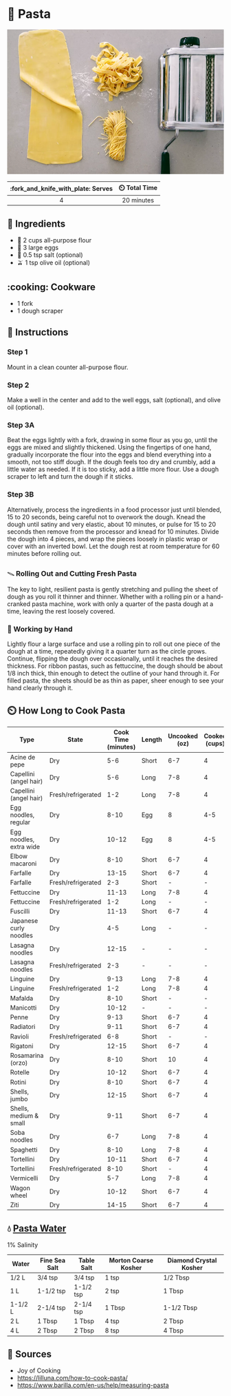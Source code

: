 # :spaghetti: Pasta

![Pasta](../assets/images/pasta.png)

| :fork_and_knife_with_plate: Serves | :timer_clock: Total Time |
|:----------------------------------:|:-----------------------: |
| 4 | 20 minutes |

## :salt: Ingredients

- :ear_of_rice: 2 cups all-purpose flour
- :egg: 3 large eggs
- :salt: 0.5 tsp salt (optional)
- :olive: 1 tsp olive oil (optional)

## :cooking: Cookware

- 1 fork
- 1 dough scraper

## :pencil: Instructions

### Step 1

Mount in a clean counter all-purpose flour.

### Step 2

Make a well in the center and add to the well eggs, salt (optional), and olive oil (optional).

### Step 3A

Beat the eggs lightly with a fork, drawing in some flour as you go, until the eggs are mixed and slightly thickened.
Using the fingertips of one hand, gradually incorporate the flour into the eggs and blend everything into a smooth, not
too stiff dough. If the dough feels too dry and crumbly, add a little water as needed. If it is too sticky, add a little
more flour. Use a dough scraper to left and turn the dough if it sticks.

### Step 3B

Alternatively, process the ingredients in a food processor just until blended, 15 to 20 seconds, being careful not to
overwork the dough. Knead the dough until satiny and very elastic, about 10 minutes, or pulse for 15 to 20 seconds then
remove from the processor and knead for 10 minutes. Divide the dough into 4 pieces, and wrap the pieces loosely in
plastic wrap or cover with an inverted bowl. Let the dough rest at room temperature for 60 minutes before rolling out.

### 𓇫 Rolling Out and Cutting Fresh Pasta

The key to light, resilient pasta is gently stretching and pulling the sheet of
dough as you roll it thinner and thinner. Whether with a rolling pin or a hand-cranked pasta machine, work with only a
quarter of the pasta dough at a time, leaving the rest loosely covered.

### :open_hands: Working by Hand

Lightly flour a large surface and use a rolling pin to roll out one piece of the dough at a time,
repeatedly giving it a quarter turn as the circle grows. Continue, flipping the dough over occasionally, until it
reaches the desired thickness. For ribbon pastas, such as fettuccine, the dough should be about 1/8 inch thick, thin
enough to detect the outline of your hand through it. For filled pasta, the sheets should be as thin as paper, sheer
enough to see your hand clearly through it.

## :timer_clock: How Long to Cook Pasta

| Type                    | State               | Cook Time (minutes) | Length  | Uncooked (oz) | Cooked (cups) | Serving Size  |
|-------------------------|---------------------|---------------------|---------|---------------|---------------|---------------|
| Acine de pepe           | Dry                 | 5-6                 | Short   | 6-7           | 4             | 4-6           |
| Capellini (angel hair)  | Dry                 | 5-6                 | Long    | 7-8           | 4             | 4-6           |
| Capellini (angel hair)  | Fresh/refrigerated  | 1-2                 | Long    | 7-8           | 4             | 4-6           |
| Egg noodles, regular    | Dry                 | 8-10                | Egg     | 8             | 4-5           | 4-6           |
| Egg noodles, extra wide | Dry                 | 10-12               | Egg     | 8             | 4-5           | 4-6           |
| Elbow macaroni          | Dry                 | 8-10                | Short   | 6-7           | 4             | 4-6           |
| Farfalle                | Dry                 | 13-15               | Short   | 6-7           | 4             | 4-6           |
| Farfalle              | Fresh/refrigerated  | 2-3                 | Short   | -             | -             | -             |
| Fettuccine              | Dry                 | 11-13               | Long    | 7-8           | 4             | 4-6           |
| Fettuccine              | Fresh/refrigerated  | 1-2                 | Long    | -             | -             | -             |
| Fuscilli                | Dry                 | 11-13               | Short   | 6-7           | 4             | 4-6           |
| Japanese curly noodles  | Dry                 | 4-5                 | Long    | -             | -             | -             |
| Lasagna noodles         | Dry                 | 12-15               | -       | -             | -             | -             |
| Lasagna noodles         | Fresh/refrigerated  | 2-3                 | -       | -             | -             | -             |
| Linguine                | Dry                 | 9-13                | Long    | 7-8           | 4             | 4-6           |
| Linguine                | Fresh/refrigerated  | 1-2                 | Long    | 7-8           | 4             | 4-6           |
| Mafalda                 | Dry                 | 8-10                | Short   | -             | -             | -             |
| Manicotti               | Dry                 | 10-12               | -       | -             | -             | -             |
| Penne                   | Dry                 | 9-13                | Short   | 6-7           | 4             | 4-6           |
| Radiatori               | Dry                 | 9-11                | Short   | 6-7           | 4             | 4-6           |
| Ravioli                 | Fresh/refrigerated  | 6-8                 | Short   | -             | -             | -           |
| Rigatoni                | Dry                 | 12-15               | Short   | 6-7           | 4             | 4-6           |
| Rosamarina (orzo)       | Dry                 | 8-10                | Short   | 10            | 4             | 4-6           |
| Rotelle                 | Dry                 | 10-12               | Short   | 6-7           | 4             | 4-6           |
| Rotini                  | Dry                 | 8-10                | Short   | 6-7           | 4             | 4-6           |
| Shells, jumbo           | Dry                 | 12-15               | Short   | 6-7           | 4             | 4-6           |
| Shells, medium & small  | Dry                 | 9-11                | Short   | 6-7           | 4             | 4-6           |
| Soba noodles            | Dry                 | 6-7                 | Long    | 7-8           | 4             | 4-6           |
| Spaghetti               | Dry                 | 8-10                | Long    | 7-8           | 4             | 4-6           |
| Tortellini              | Dry                 | 10-11               | Short   | 6-7           | 4             | 4-6           |
| Tortellini              | Fresh/refrigerated  | 8-10                | Short   | -             | 4             | 4-6           |
| Vermicelli              | Dry                 | 5-7                 | Long    | 7-8           | 4             | 4-6           |
| Wagon wheel           | Dry                 | 10-12               | Short   | 6-7           | 4             | 4-6           |
| Ziti                    | Dry                 | 14-15               | Short   | 6-7           | 4             | 4-6           |

## :droplet: [Pasta Water][1]

1% Salinity

| Water   | Fine Sea Salt | Table Salt  | Morton Coarse Kosher  | Diamond Crystal Kosher  |
|---------|---------------|-------------|-----------------------|-------------------------|
| 1/2 L   | 3/4 tsp       | 3/4 tsp     | 1 tsp                 | 1/2 Tbsp                |
| 1 L     | 1-1/2 tsp     | 1-1/2 tsp   | 2 tsp                 | 1 Tbsp                  |
| 1-1/2 L | 2-1/4 tsp     | 2-1/4 tsp   | 1 Tbsp                | 1-1/2 Tbsp              |
| 2 L     | 1 Tbsp        | 1 Tbsp      | 4 tsp                 | 2 Tbsp                  |
| 4 L     | 2 Tbsp        | 2 Tbsp      | 8 tsp                 | 4 Tbsp                  |

## :link: Sources

- Joy of Cooking
- <https://lilluna.com/how-to-cook-pasta/>
- <https://www.barilla.com/en-us/help/measuring-pasta>

[1]: <https://www.seriouseats.com/how-salty-should-pasta-water-be>
